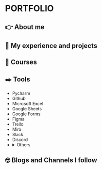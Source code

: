 # PORTFOLIO
## :point_right: About me
## :star_struck: My experience and projects
## :orange_book: Courses
## :black_nib: Tools
* Pycharm
* Github
* Microsoft Excel
* Google Sheets
* Google Forms
* Figma
* Trello
* Miro
* Slack
* Discord
* <details>
    <summary>Others</summary>
    <br>Adobe Illustrator
    <br>Gimp
    <br>Canva

## :nerd_face: Blogs and Channels I follow


 

